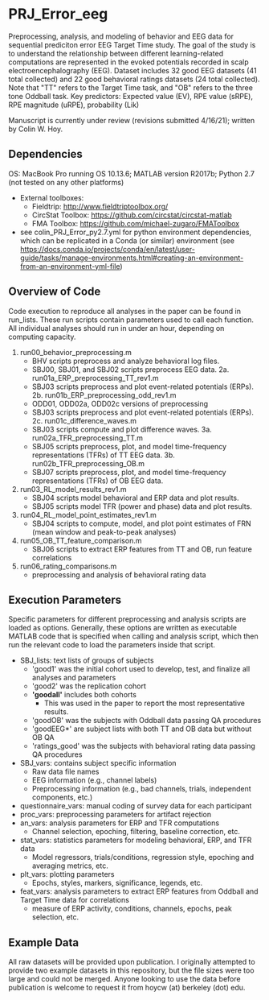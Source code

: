 # PRJ_Error_eeg
Preprocessing, analysis, and modeling of behavior and EEG data for sequential prediciton error EEG Target Time study.
The goal of the study is to understand the relationship between different learning-related computations
are represented in the evoked potentials recorded in scalp electroencephalography (EEG).
Dataset includes 32 good EEG datasets (41 total collected) and 22 good behavioral ratings datasets (24 total collected).
Note that "TT" refers to the Target Time task, and "OB" refers to the three tone Oddball task.
Key predictors: Expected value (EV), RPE value (sRPE), RPE magnitude (uRPE), probability (Lik)

Manuscript is currently under review (revisions submitted 4/16/21); written by Colin W. Hoy.

## Dependencies
OS: MacBook Pro running OS 10.13.6; MATLAB version R2017b; Python 2.7 (not tested on any other platforms)
  - External toolboxes:
    - Fieldtrip: <http://www.fieldtriptoolbox.org/>
    - CircStat Toolbox: <https://github.com/circstat/circstat-matlab>
    - FMA Toolbox: <https://github.com/michael-zugaro/FMAToolbox>
  - see colin_PRJ_Error_py2.7.yml for python environment dependencies, which can be replicated in a Conda (or similar) environment (see <https://docs.conda.io/projects/conda/en/latest/user-guide/tasks/manage-environments.html#creating-an-environment-from-an-environment-yml-file>)

## Overview of Code
Code execution to reproduce all analyses in the paper can be found in run_lists.
These run scripts contain parameters used to call each function. All individual analyses should run in under an hour, depending on computing capacity.
1. run00_behavior_preprocessing.m
    - BHV scripts preprocess and analyze behavioral log files.
    - SBJ00, SBJ01, and SBJ02 scripts preprocess EEG data.
2a. run01a_ERP_preprocessing_TT_rev1.m
    - SBJ03 scripts preprocess and plot event-related potentials (ERPs).
2b. run01b_ERP_preprocessing_odd_rev1.m
    - ODD01, ODD02a, ODD02c versions of preprocessing
    - SBJ03 scripts preprocess and plot event-related potentials (ERPs).
2c. run01c_difference_waves.m
    - SBJ03 scripts compute and plot difference waves.
3a. run02a_TFR_preprocessing_TT.m
    - SBJ05 scripts preprocess, plot, and model time-frequency representations (TFRs) of TT EEG data.
3b. run02b_TFR_preprocessing_OB.m
    - SBJ07 scripts preprocess, plot, and model time-frequency representations (TFRs) of OB EEG data.
4. run03_RL_model_results_rev1.m
    - SBJ04 scripts model behavioral and ERP data and plot results.
    - SBJ05 scripts model TFR (power and phase) data and plot results.
5. run04_RL_model_point_estimates_rev1.m
    - SBJ04 scripts to compute, model, and plot point estimates of FRN (mean window and peak-to-peak analyses)
6. run05_OB_TT_feature_comparison.m
    - SBJ06 scripts to extract ERP features from TT and OB, run feature correlations
7. run06_rating_comparisons.m
    - preprocessing and analysis of behavioral rating data

## Execution Parameters
Specific parameters for different preprocessing and analysis scripts are loaded as options.
Generally, these options are written as executable MATLAB code that is specified when calling
and analysis script, which then run the relevant code to load the parameters inside that script.

- SBJ_lists: text lists of groups of subjects
  - 'good1' was the initial cohort used to develop, test, and finalize all analyses and parameters
  - 'good2' was the replication cohort
  - **'goodall'** includes both cohorts
    - This was used in the paper to report the most representative results.
  - 'goodOB' was the subjects with Oddball data passing QA procedures
  - 'goodEEG*' are subject lists with both TT and OB data but without OB QA
  - 'ratings_good' was the subjects with behavioral rating data passing QA procedures
- SBJ_vars: contains subject specific information
  - Raw data file names
  - EEG information (e.g., channel labels)
  - Preprocessing information (e.g., bad channels, trials, independent components, etc.)
- questionnaire_vars: manual coding of survey data for each participant
- proc_vars: preprocessing parameters for artifact rejection
- an_vars: analysis parameters for ERP and TFR computations
  - Channel selection, epoching, filtering, baseline correction, etc.
- stat_vars: statistics parameters for modeling behavioral, ERP, and TFR data
  - Model regressors, trials/conditions, regression style, epoching and averaging metrics, etc.
- plt_vars: plotting parameters
  - Epochs, styles, markers, significance, legends, etc.
- feat_vars: analysis parameters to extract ERP features from Oddball and Target Time data for correlations
  - measure of ERP activity, conditions, channels, epochs, peak selection, etc.

## Example Data
All raw datasets will be provided upon publication. I originally attempted to provide two example datasets in this repository, but the file sizes were too large and could not be merged. Anyone looking to use the data before publication is welcome to request it from hoycw (at) berkeley (dot) edu.
